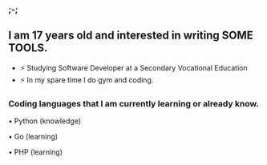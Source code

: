 ### ;-;
## I am 17 years old and interested in writing SOME TOOLS.

- ⚡ Studying Software Developer at a Secondary Vocational Education
- ⚡ In my spare time I do gym and coding.

### Coding languages ​​that I am currently learning or already know.
<p>• Python (knowledge)</p>
<p>• Go (learning)</p>
<p>• PHP (learning)</p>
<br />


[website]: https://lowkeypanel.me
